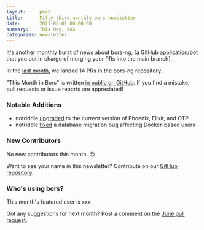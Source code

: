 ```yaml
---
layout:     post
title:      Fifty-third monthly bors newsletter
date:       2021-06-01 00:00:00
summary:    This May, XXX
categories: newsletter
---
```


It's another monthly burst of news about bors-ng, [a GitHub application/bot that you put in charge of merging your PRs into the main branch].

In the [last month](https://github.com/bors-ng/bors-ng/pulls?q=is%3Apr+is%3Amerged+closed%3A2021-05-01..2021-05-31),
we landed 14 PRs in the bors-ng repository.

"This Month in Bors" is written [in public on GitHub][GitHub for TMiB].
If you find a mistake, pull requests or issue reports are appreciated!

[GitHub for TMiB]: https://github.com/bors-ng/bors-ng.github.io


### Notable Additions

* notriddle [upgraded](https://github.com/bors-ng/bors-ng/pull/1185) to the current version of Phoenix, Elixir, and OTP
* notriddle [fixed](https://github.com/bors-ng/bors-ng/pull/1253) a database migration bug affecting Docker-based users


### New Contributors

No new contributors this month. 😢

Want to see your name in this newsletter? Contribute on our [GitHub repository](https://github.com/bors-ng/bors-ng).


### Who's using bors?

This month's featured user is xxx

Got any suggestions for next month?
Post a comment on the [June pull request](https://github.com/bors-ng/bors-ng.github.io/pull/142).

